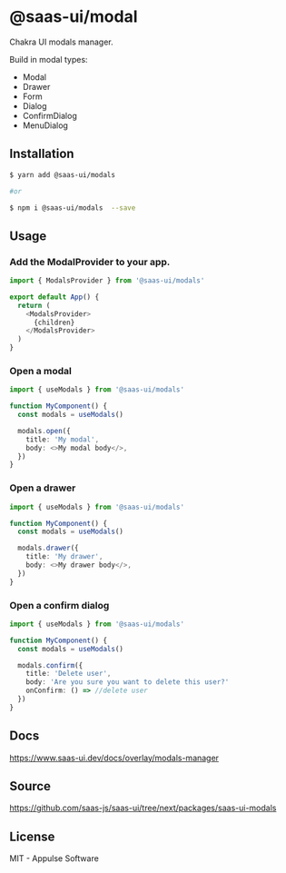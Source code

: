 # @saas-ui/modal

Chakra UI modals manager.

Build in modal types:

- Modal
- Drawer
- Form
- Dialog
- ConfirmDialog
- MenuDialog

## Installation

```sh
$ yarn add @saas-ui/modals

#or

$ npm i @saas-ui/modals  --save
```

## Usage

### Add the ModalProvider to your app.

```ts
import { ModalsProvider } from '@saas-ui/modals'

export default App() {
  return (
    <ModalsProvider>
      {children}
    </ModalsProvider>
  )
}
```

### Open a modal

```ts
import { useModals } from '@saas-ui/modals'

function MyComponent() {
  const modals = useModals()

  modals.open({
    title: 'My modal',
    body: <>My modal body</>,
  })
}
```

### Open a drawer

```ts
import { useModals } from '@saas-ui/modals'

function MyComponent() {
  const modals = useModals()

  modals.drawer({
    title: 'My drawer',
    body: <>My drawer body</>,
  })
}
```

### Open a confirm dialog

```ts
import { useModals } from '@saas-ui/modals'

function MyComponent() {
  const modals = useModals()

  modals.confirm({
    title: 'Delete user',
    body: 'Are you sure you want to delete this user?'
    onConfirm: () => //delete user
  })
}
```

## Docs

https://www.saas-ui.dev/docs/overlay/modals-manager

## Source

https://github.com/saas-js/saas-ui/tree/next/packages/saas-ui-modals

## License

MIT - Appulse Software
